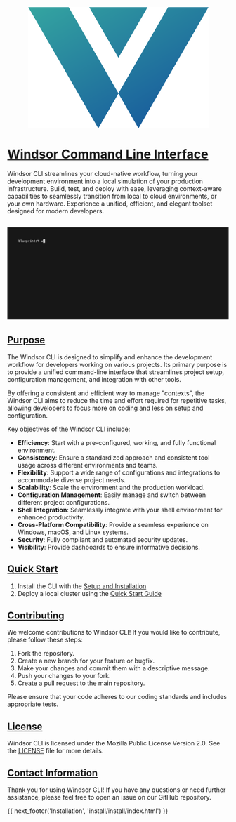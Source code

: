 <div style="text-align: center;">
  <img src="img/windsor-logo.png" alt="Feature 2">
</div>


# [Windsor Command Line Interface](https://windsorcli.github.io)
Windsor CLI streamlines your cloud-native workflow, turning your development environment into a local simulation of your production infrastructure. Build, test, and deploy with ease, leveraging context-aware capabilities to seamlessly transition from local to cloud environments, or your own hardware. Experience a unified, efficient, and elegant toolset designed for modern developers.

## ![bootstrap](./img/full-bootstrap.gif)

## [Purpose](#purpose)

The Windsor CLI is designed to simplify and enhance the development workflow for developers working on various projects. Its primary purpose is to provide a unified command-line interface that streamlines project setup, configuration management, and integration with other tools. 

By offering a consistent and efficient way to manage "contexts", the Windsor CLI aims to reduce the time and effort required for repetitive tasks, allowing developers to focus more on coding and less on setup and configuration.

Key objectives of the Windsor CLI include:

- **Efficiency**: Start with a pre-configured, working, and fully functional environment.
- **Consistency**: Ensure a standardized approach and consistent tool usage across different environments and teams.
- **Flexibility**: Support a wide range of configurations and integrations to accommodate diverse project needs.
- **Scalability**: Scale the environment and the production workload.
- **Configuration Management**: Easily manage and switch between different project configurations.
- **Shell Integration**: Seamlessly integrate with your shell environment for enhanced productivity.
- **Cross-Platform Compatibility**: Provide a seamless experience on Windows, macOS, and Linux systems.
- **Security**: Fully compliant and automated security updates.
- **Visibility**: Provide dashboards to ensure informative decisions.

## [Quick Start](#quick-start)

1. Install the CLI with the [Setup and Installation](./install/install.md)
2. Deploy a local cluster using the [Quick Start Guide](./tutorial/quick-start.md)

## [Contributing](#contributing)
We welcome contributions to Windsor CLI! If you would like to contribute, please follow these steps:

1. Fork the repository.
2. Create a new branch for your feature or bugfix.
3. Make your changes and commit them with a descriptive message.
4. Push your changes to your fork.
5. Create a pull request to the main repository.

Please ensure that your code adheres to our coding standards and includes appropriate tests.

## [License](#license)

Windsor CLI is licensed under the Mozilla Public License Version 2.0. See the [LICENSE](LICENSE) file for more details.


## [Contact Information](#contact-information)

Thank you for using Windsor CLI! If you have any questions or need further assistance, please feel free to open an issue on our GitHub repository.

<div>
{{ next_footer('Installation', 'install/install/index.html') }}
</div>

<script>
  document.getElementById('nextButton').addEventListener('click', function() {
    window.location.href = 'install/install/index.html'; 
  });
</script>
